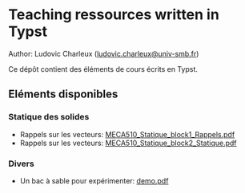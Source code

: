 # Teaching ressources written in Typst

Author: Ludovic Charleux (ludovic.charleux@univ-smb.fr)

Ce dépôt contient des éléments de cours écrits en Typst.

## Eléments disponibles

### Statique des solides

- Rappels sur les vecteurs: [MECA510_Statique_block1_Rappels.pdf](https://github.com/lcharleux/LCharleux_Teaching_Typst/raw/outputs/MECA510_Statique_block1_Rappels.pdf)
- Rappels sur les vecteurs: [MECA510_Statique_block2_Statique.pdf](https://github.com/lcharleux/LCharleux_Teaching_Typst/raw/outputs/MECA510_Statique_block2_Statique.pdf)

### Divers 

- Un bac à sable pour expérimenter: [demo.pdf](https://github.com/lcharleux/LCharleux_Teaching_Typst/raw/outputs/demo.pdf)